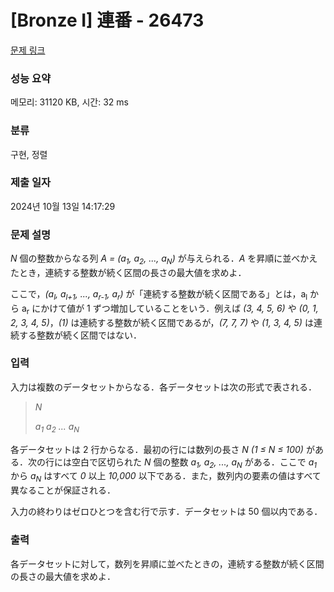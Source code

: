 # [Bronze I] 連番 - 26473 

[문제 링크](https://www.acmicpc.net/problem/26473) 

### 성능 요약

메모리: 31120 KB, 시간: 32 ms

### 분류

구현, 정렬

### 제출 일자

2024년 10월 13일 14:17:29

### 문제 설명

<p><i>N</i> 個の整数からなる列 <i>A = (a<sub>1</sub>, a<sub>2</sub>, ..., a<sub>N</sub>)</i> が与えられる．<i>A</i> を昇順に並べかえたとき，連続する整数が続く区間の長さの最大値を求めよ．</p>

<p>ここで，<i>(a<sub>l</sub>, a<sub>l+1</sub>, ..., a<sub>r-1</sub>, a<sub>r</sub>)</i> が「連続する整数が続く区間である」とは，a<sub>l</sub> から a<sub>r</sub> にかけて値が 1 ずつ増加していることをいう．例えば <i>(3, 4, 5, 6)</i> や <i>(0, 1, 2, 3, 4, 5)</i>，<i>(1)</i> は連続する整数が続く区間であるが，<i>(7, 7, 7)</i> や <i>(1, 3, 4, 5)</i> は連続する整数が続く区間ではない．</p>

### 입력 

 <p>入力は複数のデータセットからなる．各データセットは次の形式で表される．</p>

<blockquote>
<p><i>N</i></p>

<p><i>a<sub>1</sub></i> <i>a<sub>2</sub></i> <i>...</i> <i>a<sub>N</sub></i></p>
</blockquote>

<p>各データセットは 2 行からなる．最初の行には数列の長さ <i>N</i> <i>(1 ≤ N ≤ 100)</i> がある．次の行には空白で区切られた <i>N</i> 個の整数 <i>a<sub>1</sub>, a<sub>2</sub>, ..., a<sub>N</sub></i> がある．ここで <i>a<sub>1</sub></i> から <i>a<sub>N</sub></i> はすべて <i>0</i> 以上 <i>10,000</i> 以下である．また，数列内の要素の値はすべて異なることが保証される．</p>

<p>入力の終わりはゼロひとつを含む行で示す．データセットは 50 個以内である．</p>

### 출력 

 <p>各データセットに対して，数列を昇順に並べたときの，連続する整数が続く区間の長さの最大値を求めよ．</p>

